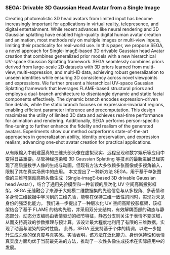 ### SEGA: Drivable 3D Gaussian Head Avatar from a Single Image

Creating photorealistic 3D head avatars from limited input has become increasingly important for applications in virtual reality, telepresence, and digital entertainment. While recent advances like neural rendering and 3D Gaussian splatting have enabled high-quality digital human avatar creation and animation, most methods rely on multiple images or multi-view inputs, limiting their practicality for real-world use. In this paper, we propose SEGA, a novel approach for Single-imagE-based 3D drivable Gaussian head Avatar creation that combines generalized prior models with a new hierarchical UV-space Gaussian Splatting framework. SEGA seamlessly combines priors derived from large-scale 2D datasets with 3D priors learned from multi-view, multi-expression, and multi-ID data, achieving robust generalization to unseen identities while ensuring 3D consistency across novel viewpoints and expressions. We further present a hierarchical UV-space Gaussian Splatting framework that leverages FLAME-based structural priors and employs a dual-branch architecture to disentangle dynamic and static facial components effectively. The dynamic branch encodes expression-driven fine details, while the static branch focuses on expression-invariant regions, enabling efficient parameter inference and precomputation. This design maximizes the utility of limited 3D data and achieves real-time performance for animation and rendering. Additionally, SEGA performs person-specific fine-tuning to further enhance the fidelity and realism of the generated avatars. Experiments show our method outperforms state-of-the-art approaches in generalization ability, identity preservation, and expression realism, advancing one-shot avatar creation for practical applications.

从有限输入中创建逼真的三维头部头像在虚拟现实、远程呈现和数字娱乐等应用中变得日益重要。尽管神经渲染和 3D Gaussian Splatting 等技术的最新进展已经实现了高质量数字人像的生成与动画，但现有方法大多依赖多张图像或多视角输入，限制了其在真实场景中的应用。
本文提出了一种新方法 SEGA，用于基于单张图像的三维可驱动高斯头像生成（Single-imagE-based 3D drivable Gaussian head Avatar），结合了通用先验模型和一种新颖的层次化 UV 空间高斯投影框架。SEGA 无缝融合了来源于大规模二维数据集的先验信息与从多视角、多表情和多身份三维数据中学习到的三维先验，能够在保持三维一致性的同时，实现对未见身份的强泛化能力。
我们进一步提出了一种层次化 UV 空间高斯投影框架，该框架结合了基于 FLAME 的结构先验，并采用双分支结构，有效解耦面部的动态与静态部分。动态分支编码由表情驱动的细节特征，静态分支则关注于表情不变区域，从而支持高效的参数推理与预计算。该设计最大程度地利用了有限的三维数据，实现了动画与渲染的实时性能。
此外，SEGA 还支持基于个体的精调，以进一步提升生成头像的保真度与真实感。实验表明，该方法在泛化能力、身份保持性和表情真实度方面均优于当前最先进的方法，推动了一次性头像生成技术在实际应用中的发展。
